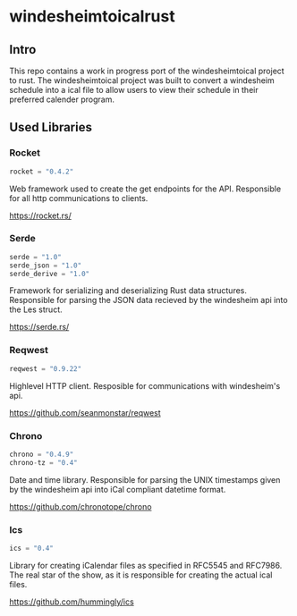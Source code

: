 # windesheimtoicalrust
## Intro
This repo contains a work in progress port of the windesheimtoical project to rust. The windesheimtoical project was built to convert a windesheim schedule into a ical file to allow users to view their schedule in their preferred calender program.


## Used Libraries


### Rocket
```js
rocket = "0.4.2"
```

Web framework used to create the get endpoints for the API. Responsible for all http communications to clients.

https://rocket.rs/ 

### Serde
```js
serde = "1.0"
serde_json = "1.0"
serde_derive = "1.0"
```

Framework for serializing and deserializing Rust data structures. Responsible for parsing the JSON data recieved by the windesheim api into the Les struct.

https://serde.rs/ 

### Reqwest
```js
reqwest = "0.9.22"
```

Highlevel HTTP client. Resposible for communications with windesheim's api.

https://github.com/seanmonstar/reqwest

### Chrono
```js
chrono = "0.4.9"
chrono-tz = "0.4"
```
Date and time library. Responsible for parsing the UNIX timestamps given by the windesheim api into iCal compliant datetime format.

https://github.com/chronotope/chrono 

### Ics
```js
ics = "0.4"
```
Library for creating iCalendar files as specified in RFC5545 and RFC7986. The real star of the show, as it is responsible for creating the actual ical files.

https://github.com/hummingly/ics 

